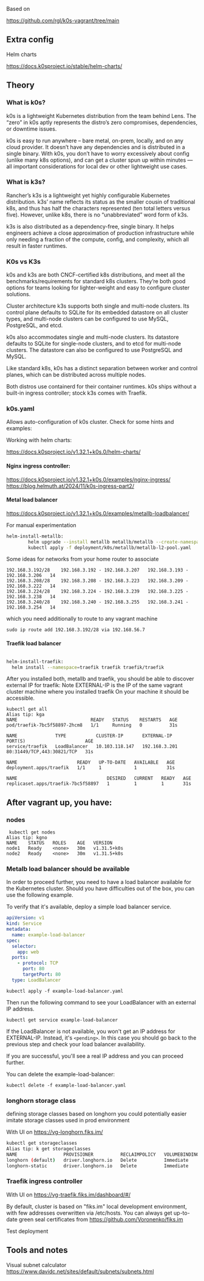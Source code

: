 Based on 

https://github.com/rgl/k0s-vagrant/tree/main

## Extra config

Helm charts

https://docs.k0sproject.io/stable/helm-charts/


## Theory
###  What is k0s?
k0s is a lightweight Kubernetes distribution from the team behind Lens. The “zero” in k0s aptly represents the distro’s zero compromises, dependencies, or downtime issues.

k0s is easy to run anywhere – bare metal, on-prem, locally, and on any cloud provider. It doesn’t have any dependencies and is distributed in a single binary. With k0s, you don’t have to worry excessively about config (unlike many k8s options), and can get a cluster spun up within minutes — all important considerations for local dev or other lightweight use cases.

### What is k3s?
Rancher’s k3s is a lightweight yet highly configurable Kubernetes distribution. k3s’ name reflects its status as the smaller cousin of traditional k8s, and thus has half the characters represented (ten total letters versus five). However, unlike k8s, there is no “unabbreviated” word form of k3s.

k3s is also distributed as a dependency-free, single binary. It helps engineers achieve a close approximation of production infrastructure while only needing a fraction of the compute, config, and complexity, which all result in faster runtimes.

### K0s vs K3s
k0s and k3s are both CNCF-certified k8s distributions, and meet all the benchmarks/requirements for standard k8s clusters. They’re both good options for teams looking for lighter-weight and easy to configure cluster solutions.

Cluster architecture
k3s supports both single and multi-node clusters. Its control plane defaults to SQLite for its embedded datastore on all cluster types, and multi-node clusters can be configured to use MySQL, PostgreSQL, and etcd.

k0s also accommodates single and multi-node clusters. Its datastore defaults to SQLite for single-node clusters, and to etcd for multi-node clusters. The datastore can also be configured to use PostgreSQL and MySQL.

Like standard k8s, k0s has a distinct separation between worker and control planes, which can be distributed across multiple nodes.

Both distros use containerd for their container runtimes. k0s ships without a built-in ingress controller; stock k3s comes with Traefik.

### k0s.yaml

Allows auto-configuration of k0s cluster. Check for some hints and examples:

Working with helm charts:

https://docs.k0sproject.io/v1.32.1+k0s.0/helm-charts/

#### Nginx ingress controller:
https://docs.k0sproject.io/v1.32.1+k0s.0/examples/nginx-ingress/
https://blog.helmuth.at/2024/11/k0s-ingress-part2/


#### Metal load balancer

https://docs.k0sproject.io/v1.32.1+k0s.0/examples/metallb-loadbalancer/

For manual experimentation

```sh
helm-install-metallb:
        helm upgrade --install metallb metallb/metallb --create-namespace --namespace metallb-system --wait
        kubectl apply -f deployment/k0s/metallb/metallb-l2-pool.yaml
```

Some ideas for networks from your home router to associate
```
192.168.3.192/28	192.168.3.192 - 192.168.3.207	192.168.3.193 - 192.168.3.206	14				
192.168.3.208/28	192.168.3.208 - 192.168.3.223	192.168.3.209 - 192.168.3.222	14		
192.168.3.224/28	192.168.3.224 - 192.168.3.239	192.168.3.225 - 192.168.3.238	14		
192.168.3.240/28	192.168.3.240 - 192.168.3.255	192.168.3.241 - 192.168.3.254	14	
```

which you need additionally to route to any vagrant machine

`sudo ip route add 192.168.3.192/28 via 192.168.56.7`


#### Traefik load balancer

```sh

helm-install-traefik:
  helm install --namespace=traefik traefik traefik/traefik
```

After you installed both, metallb and traefik, you should be able to discover external IP for traefik:
Note EXTERNAL-IP is the IP of the same vagrant cluster machine where you installed traefik
On your machine it should be accessible.

```shell
kubectl get all
Alias tip: kga
NAME                           READY   STATUS    RESTARTS   AGE
pod/traefik-7bc5f58897-2hcm8   1/1     Running   0          31s

NAME              TYPE           CLUSTER-IP       EXTERNAL-IP     PORT(S)                      AGE
service/traefik   LoadBalancer   10.103.118.147   192.168.3.201   80:31449/TCP,443:30821/TCP   31s

NAME                      READY   UP-TO-DATE   AVAILABLE   AGE
deployment.apps/traefik   1/1     1            1           31s

NAME                                 DESIRED   CURRENT   READY   AGE
replicaset.apps/traefik-7bc5f58897   1         1         1       31s
```


## After vagrant up, you have:

### nodes
```
 kubectl get nodes
Alias tip: kgno
NAME    STATUS   ROLES    AGE   VERSION
node1   Ready    <none>   30m   v1.31.5+k0s
node2   Ready    <none>   30m   v1.31.5+k0s
```

### Metalb load balancer should be available


In order to proceed further, you need to have a load balancer available for the Kubernetes cluster.
Should you have difficulties out of the box, you can use the following example.

To verify that it's available, deploy a simple load balancer service.

```yaml
apiVersion: v1
kind: Service
metadata:
  name: example-load-balancer
spec:
  selector:
    app: web
  ports:
    - protocol: TCP
      port: 80
      targetPort: 80
  type: LoadBalancer
```

`kubectl apply -f example-load-balancer.yaml`

Then run the following command to see your LoadBalancer with an external IP address.

`kubectl get service example-load-balancer`

If the LoadBalancer is not available, you won't get an IP address for EXTERNAL-IP. Instead, it's `<pending>`. In this case you should go back to the previous step and check your load balancer availability.

If you are successful, you'll see a real IP address and you can proceed further.

You can delete the example-load-balancer:

`kubectl delete -f example-load-balancer.yaml`


### longhorn storage class

defining storage classes based on longhorn you could potentially easier imitate storage classes used in prod environment

With UI on https://vg-longhorn.fiks.im/

```sh
kubectl get storageclasses
Alias tip: k get storageclasses
NAME                 PROVISIONER          RECLAIMPOLICY   VOLUMEBINDINGMODE   ALLOWVOLUMEEXPANSION   AGE
longhorn (default)   driver.longhorn.io   Delete          Immediate           true                   18m
longhorn-static      driver.longhorn.io   Delete          Immediate           true                   18m
```

### Traefik ingress controller

With UI on https://vg-traefik.fiks.im/dashboard/#/

By default, cluster is based on "fiks.im" local development environment, with few addresses overwritten
via /etc/hosts. You can always get up-to-date green seal certificates from https://github.com/Voronenko/fiks.im

Test deployment 

## Tools and notes

Visual subnet calculator
https://www.davidc.net/sites/default/subnets/subnets.html
